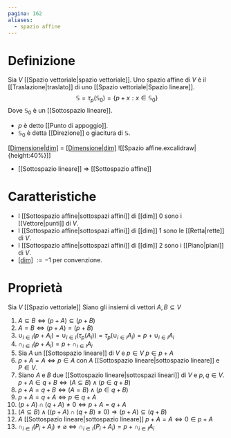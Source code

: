 ```yaml
---
pagina: 162
aliases:
  - spazio affine
---
```

# Definizione

Sia $V$ [[Spazio vettoriale|spazio vettoriale]].
Uno spazio affine di $V$ è il [[Traslazione|traslato]] di uno [[Spazio vettoriale|Spazio lineare]].
$$\mathbb{S} = \tau_p(\mathbb{S}_{0})= \{p+x:x\in\mathbb{S}_0\}$$
Dove $\mathbb{S}_0$ è un [[Sottospazio lineare]].
- $p$ è detto [[Punto di appoggio]].
- $\mathbb{S}_0$ è detta [[Direzione]] o giacitura di $\mathbb{S}$.

[[Dimensione|dim]]($\mathbb{S}$) = [[Dimensione|dim]]($\mathbb{S}_0$) 
![[Spazio affine.excalidraw|{height:40%}]]

- [[Sottospazio lineare]] $\Rightarrow$ [[Sottospazio affine]]

# Caratteristiche
- I [[Sottospazio affine|sottospazi affini]] di [[dim]] 0 sono i [[Vettore|punti]] di $V$.
- I [[Sottospazio affine|sottospazi affini]] di [[dim]] 1 sono le [[Retta|rette]] di $V$.
- I [[Sottospazio affine|sottospazi affini]] di [[dim]] 2 sono i [[Piano|piani]] di $V$.
- [[dim]]($\varnothing$) $:= -1$ per convenzione.

# Proprietà
Sia $V$ [[Spazio vettoriale]]
Siano gli insiemi di vettori $A,B\subseteq V$
1) $A \subseteq B \iff (p+A) \subseteq (p+B)$
2) $A = B \iff (p+A) = (p+B)$
3) $\cup_{i\in I}(p + A_{i})= \cup_{i\in I}(\tau_p(A_{i})) = \tau_p(\cup_{i\in I}A_{i})= p + \cup_{i\in I}A_i$
4) $\cap_{i\in I}(p+A_{i})= p + \cap_{i\in I}A_i$
5) Sia $A$ un [[Sottospazio lineare]] di $V$ e $p\in V$ $p \in p+A$	
6) $p+A = A \iff p\in A$ con $A$ [[Sottospazio lineare|sottospazio lineare]] e $P\in V$.
7) Siano $A$ e $B$ due [[Sottospazio lineare|sottospazi lineari]] di $V$ e $p,q \in V$.
	$p+A \in q+B \iff (A\subseteq B) \land (p\in q+B)$
8) $p+A = q+B \iff (A=B) \land (p\in q+B)$
9) $p+A = q+A \iff p \in q+A$
10) $(p+A)\cap(q+A) \not=0\iff p+A = q+A$
11) $(A \subseteq B)\land((p+A) \cap (q+B)\not=0)\Rightarrow (p+A)\subseteq(q+B)$
12) $A$ [[Sottospazio lineare|sottospazio lineare]]
	$p+A = A \iff 0 \in p+A$
13) $\cap_{i\in I}(P_{i}+ A_{i}) \not= \varnothing \iff \cap_{i\in I}(P_{i}+ A_{i}) = p +\cap_{i\in I}A_i$
